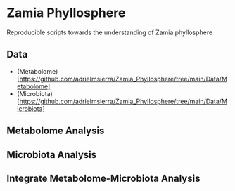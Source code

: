 # Zamia Phyllosphere
Reproducible scripts towards the understanding of Zamia phyllosphere
  
## Data
* (Metabolome)[https://github.com/adrielmsierra/Zamia_Phyllosphere/tree/main/Data/Metabolome]
* (Microbiota)[https://github.com/adrielmsierra/Zamia_Phyllosphere/tree/main/Data/Microbiota]

## Metabolome Analysis

## Microbiota Analysis

## Integrate Metabolome-Microbiota Analysis
